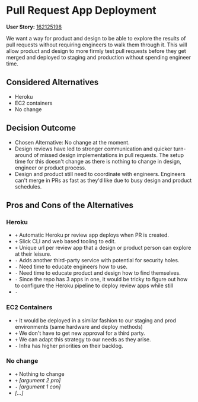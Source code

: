 # Pull Request App Deployment

**User Story:** [162125198](https://www.pivotaltracker.com/story/show/162125198)

We want a way for product and design to be able to explore the results of pull requests without requiring engineers to walk them through it. This will allow product and design to more firmly test pull requests before they get merged and deployed to staging and production without spending engineer time.

## Considered Alternatives

* Heroku
* EC2 containers
* No change

## Decision Outcome

* Chosen Alternative: No change at the moment.
* Design reviews have led to stronger communication and quicker turn-around of missed design implementations in pull requests. The setup time for this doesn't change as there is nothing to change in design, engineer or product process.
* Design and product still need to coordinate with engineers. Engineers can't merge in PRs as fast as they'd like due to busy design and product schedules.

## Pros and Cons of the Alternatives <!-- optional -->

### Heroku

* `+` Automatic Heroku pr review app deploys when PR is created.
* `+` Slick CLI and web based tooling to edit.
* `+` Unique url per review app that a design or product person can explore at their leisure.
* `-` Adds another third-party service with potential for security holes.
* `-` Need time to educate engineers how to use.
* `-` Need time to educate product and design how to find themselves.
* `-` Since the repo has 3 apps in one, it would be tricky to figure out how to configure the Heroku pipeline to deploy review apps while still
* `-`

### EC2 Containers

* `+` It would be deployed in a similar fashion to our staging and prod environments (same hardware and deploy methods)
* `+` We don't have to get new approval for a third party.
* `+` We can adapt this strategy to our needs as they arise.
* `-` Infra has higher priorities on their backlog.

### No change

* `+` Nothing to change
* `+` *[argument 2 pro]*
* `-` *[argument 1 con]*
* *[...]* <!-- numbers of pros and cons can vary -->
